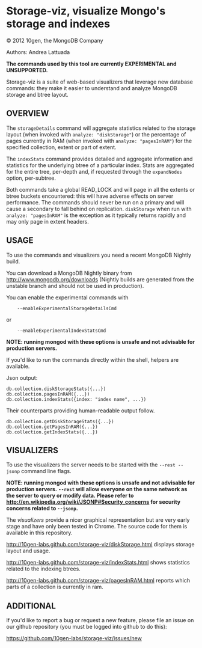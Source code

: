 Storage-viz, visualize Mongo's storage and indexes
==================================================

© 2012 10gen, the MongoDB Company

Authors: Andrea Lattuada

**The commands used by this tool are currently EXPERIMENTAL and UNSUPPORTED.**

Storage-viz is a suite of web-based visualizers that leverage new database commands:
they make it easier to understand and analyze MongoDB storage and btree layout.

OVERVIEW
--------

The `storageDetails` command will aggregate statistics related to the
storage layout (when invoked with `analyze: "diskStorage"`) or the percentage
of pages currently in RAM (when invoked with `analyze: "pagesInRAM"`) for the
specified collection, extent or part of extent.

The `indexStats` command provides detailed and aggregate information and
statistics for the underlying btree of a particular index.
Stats are aggregated for the entire tree, per-depth and, if requested through
the `expandNodes` option, per-subtree.

Both commands take a global READ_LOCK and will page in all the extents or btree
buckets encountered: this will have adverse effects on server performance.
The commands should never be run on a primary and will cause a secondary to
fall behind on replication. `diskStorage` when run with
`analyze: "pagesInRAM"` is the exception as it typically returns rapidly and
may only page in extent headers.

USAGE
-----

To use the commands and visualizers you need a recent MongoDB Nightly build.

You can download a MongoDB Nightly binary from http://www.mongodb.org/downloads
(Nightly builds are generated from the unstable branch and should not be
used in production).

You can enable the experimental commands with

        --enableExperimentalStorageDetailsCmd
or

        --enableExperimentalIndexStatsCmd

**NOTE: running mongod with these options is unsafe and not advisable for
production servers.**

If you'd like to run the commands directly within the shell, helpers are
available.

Json output:

    db.collection.diskStorageStats({...})
    db.collection.pagesInRAM({...})
    db.collection.indexStats({index: "index name", ...})

Their counterparts providing human-readable output follow.

    db.collection.getDiskStorageStats({...})
    db.collection.getPagesInRAM({...})
    db.collection.getIndexStats({...})

VISUALIZERS
-----------

To use the visualizers the server needs to be started with the `--rest --jsonp` command
line flags.

**NOTE: running mongod with these options is unsafe and not advisable for
production servers.**
**`--rest` will allow everyone on the same network as the server to query or
modify data. Please refer to http://en.wikipedia.org/wiki/JSONP#Security_concerns
for security concerns related to `--jsonp`.**

The *visualizers* provide a nicer graphical representation but are very early stage
and have only been tested in Chrome.
The source code for them is available in this repository.

http://10gen-labs.github.com/storage-viz/diskStorage.html displays storage layout
and usage.

http://10gen-labs.github.com/storage-viz/indexStats.html shows statistics related
to the indexing btrees.

http://10gen-labs.github.com/storage-viz/pagesInRAM.html reports which parts of a
collection is currently in ram.

ADDITIONAL
----------

If you'd like to report a bug or request a new feature,
please file an issue on our github repository
(you must be logged into github to do this):

https://github.com/10gen-labs/storage-viz/issues/new
